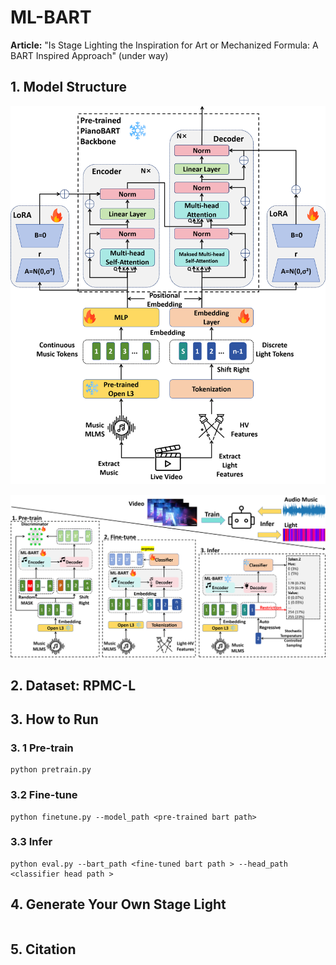 # ML-BART
**Article:** "Is Stage Lighting the Inspiration for Art or Mechanized Formula: A BART Inspired Approach" (under way)



## 1. Model Structure

![](./img/model.png)



![](./img/workflow.png)

## 2. Dataset: RPMC-L





## 3. How to Run

### 3. 1 Pre-train

```shell
python pretrain.py
```



### 3.2 Fine-tune

```shell
python finetune.py --model_path <pre-trained bart path>
```



### 3.3 Infer

```shell
python eval.py --bart_path <fine-tuned bart path > --head_path <classifier head path >
```



## 4. Generate Your Own Stage Light

```shell

```



## 5. Citation

```

```

